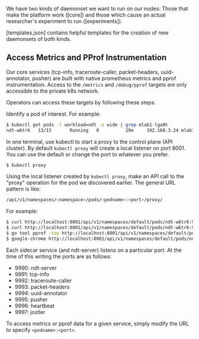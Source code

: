 We have two kinds of daemonset we want to run on our nodes: Those that make the platform work ([core]) and those which cause an actual researcher's experiment to run ([experiments]).

[templates.json] contains helpful templates for the creation of new daemonsets of both kinds.

## Access Metrics and PProf Instrumentation

Our core services (tcp-info, traceroute-caller, packet-headers, uuid-annotator,
pusher) are built with native prometheus metrics and pprof instrumentation.
Access to the `/metrics` and `/debug/pprof` targets are only accessible to the
private k8s network.

Operators can access these targets by following these steps.

Identify a pod of interest. For example:

```sh
$ kubectl get pods -l workload=ndt -o wide | grep mlab1-lga0t
ndt-w6tr6   13/13       Running   0          29m     192.168.3.24 mlab1-lga0t[...]
```

In one terminal, use kubectl to start a proxy to the control plane (API
cluster). By default `kubectl proxy` will create a local listener on port
8001. You can use the default or change the port to whatever you prefer.

```sh
$ kubectl proxy
```

Using the local listener created by `kubectl proxy`, make an API call to the
"proxy" operation for the pod we discovered earlier. The general URL pattern is
like:

```sh
/api/v1/namespaces/<namespace>/pods/<podname>:<port>/proxy/
```

For example:

```sh
$ curl http://localhost:8001/api/v1/namespaces/default/pods/ndt-w6tr6:9990/proxy/debug/pprof/
$ curl http://localhost:8001/api/v1/namespaces/default/pods/ndt-w6tr6:9995/proxy/metrics
$ go tool pprof -top http://localhost:8001/api/v1/namespaces/default/pods/ndt-w6tr6:9991/proxy/debug/pprof/heap
$ google-chrome http://localhost:8001/api/v1/namespaces/default/pods/ndt-w6tr6:9992/proxy/debug/pprof/
```

Each sidecar service (and ndt-server) listens on a particular port. At the time
of this writing the ports are as follows:

* 9990: ndt-server
* 9991: tcp-info
* 9992: traceroute-caller
* 9993: packet-headers
* 9994: uuid-annotator
* 9995: pusher
* 9996: heartbeat
* 9997: jostler

To access metrics or pprof data for a given service, simply modify the URL
to specify `<podname>:<port>`.

